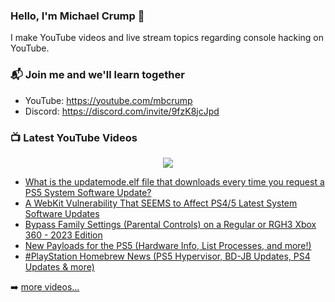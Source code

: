 ### Hello, I'm Michael Crump 👋

I make YouTube videos and live stream topics regarding console hacking on YouTube. 

### 📬 Join me and we'll learn together

- YouTube: https://youtube.com/mbcrump
- Discord: https://discord.com/invite/9fzK8jcJpd

### 📺 Latest YouTube Videos

<div align="center">

[<img src="https://img.shields.io/badge/-Subscribe-red?style=for-the-badge&logo=youtube&logoColor=white"/>](https://www.youtube.com/c/mbcrump?sub_confirmation=1)

</div>

<!-- YOUTUBE:START -->
- [What is the updatemode.elf file that downloads every time you request a PS5 System Software Update?](https://www.youtube.com/watch?v=5UangMfeykU)
- [A WebKit Vulnerability That SEEMS to Affect PS4/5 Latest System Software Updates](https://www.youtube.com/watch?v=Uf_GyYRrjY0)
- [Bypass Family Settings &lpar;Parental Controls&rpar; on a Regular or RGH3 Xbox 360 - 2023 Edition](https://www.youtube.com/watch?v=voQL1YqaTUo)
- [New Payloads for the PS5 &lpar;Hardware Info, List Processes, and more!&rpar;](https://www.youtube.com/watch?v=z_Fze1g0Oxg)
- [#PlayStation  Homebrew News &lpar;PS5 Hypervisor, BD-JB Updates, PS4 Updates &amp; more&rpar;](https://www.youtube.com/watch?v=IsPu4T6WUto)
<!-- YOUTUBE:END -->

➡️ [more videos...](https://youtube.com/mbcrump)

